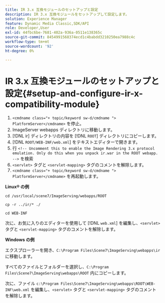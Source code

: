 ```yaml
---
title: IR 3.x 互換モジュールのセットアップと設定
description: IR 3.x 互換モジュールをセットアップして設定します。
solution: Experience Manager
feature: Dynamic Media Classic,SDK/API
role: Developer,User
exl-id: 44fbc6be-7681-402a-936a-0511e138365c
source-git-commit: 8454991568374ecd1c4babdd3210250ea7988c4c
workflow-type: tm+mt
source-wordcount: '92'
ht-degree: 0%

---
```


# IR 3.x 互換モジュールのセットアップと設定{#setup-and-configure-ir-x-compatibility-module}

1. `<cmdname class="+ topic/keyword sw-d/cmdname ">  PlatformServer</cmdname>` を停止。
1. ImageServer webapps ディレクトリに移動します。
1. [!DNL ir] ディレクトリの内容を [!DNL `ROOT`] ディレクトリにコピーします。
1. [!DNL `ROOT/WEB-INF/web.xml`] をテキストエディターで開きます。
1. 行 `<!-- Uncomment this to enable the Image Rendering 3.x protocol emulation. Only do this when you unpack ir.war in the ROOT webapp. -->` を検索
1. `<servlet>` タグと `<servlet-mapping>` タグのコメントを解除します。
1. `<cmdname class="+ topic/keyword sw-d/cmdname ">  PlatformServer</cmdname>` を再起動します。

**Linux® の例**

`cd /usr/local/scene7/ImageServing/webapps/ROOT`

`cp -r ../ir/* ./`

`cd WEB-INF`

次に、お気に入りのエディターを使用して [!DNL `web.xml`] を編集し、`<servlet>` タグと `<servlet-mapping>` タグのコメントを解除します。

**Windows の例**

エクスプローラーを開き、`C:\Program Files\Scene7\ImageServing\webapps\ir` に移動します。

すべてのファイルとフォルダーを選択し、`C:\Program Files\Scene7\ImageServing\webapps\ROOT` 内にコピーします。

次に、ファイル `c:\Program Files\Scene7\ImageServing\webapps\ROOT\WEB-INF\web.xml` を編集し、`<servlet>` タグと `<servlet-mapping>` タグのコメントを解除します。

